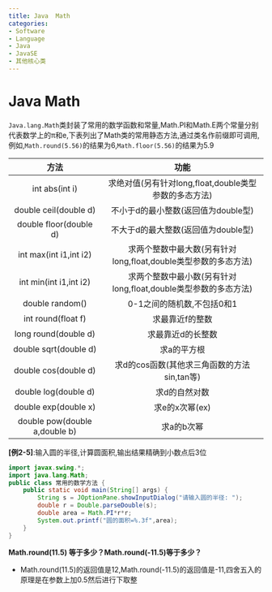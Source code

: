 ```yaml
---
title: Java  Math
categories:
- Software
- Language
- Java
- JavaSE
- 其他核心类
---
```

# Java  Math

`Java.lang.Math`类封装了常用的数学函数和常量,Math.PI和Math.E两个常量分别代表数学上的π和e,下表列出了Math类的常用静态方法,通过类名作前缀即可调用,例如,`Math.round(5.56)`的结果为6,`Math.floor(5.56)`的结果为5.9

方法|	功能
:---:|:---:
int abs(int i)|	求绝对值(另有针对long,float,double类型参数的多态方法)
double ceil(double d)|	不小于d的最小整数(返回值为double型)
double floor(double d)|	不大于d的最大整数(返回值为double型)
int max(int i1,int i2)|	求两个整数中最大数(另有针对long,float,double类型参数的多态方法)
int min(int i1,int i2)|	求两个整数中最小数(另有针对long,float,double类型参数的多态方法)
double random()|	0-1之间的随机数,不包括0和1
int round(float f)|	求最靠近f的整数
long round(double d)|	求最靠近d的长整数
double sqrt(double d)|	求a的平方根
double cos(double d)|	求d的cos函数(其他求三角函数的方法sin,tan等)
double log(double d)|	求d的自然对数
double exp(double x)|	求e的x次幂(ex)
double pow(double a,double b)|	求a的b次幂

**[例2-5]**:输入圆的半径,计算圆面积,输出结果精确到小数点后3位

```java
import javax.swing.*;
import java.lang.Math;
public class 常用的数学方法 {
    public static void main(String[] args) {
        String s = JOptionPane.showInputDialog("请输入圆的半径: ");
        double r = Double.parseDouble(s);
        double area = Math.PI*r*r;
        System.out.printf("圆的面积=%.3f",area);
    }
}
```

**Math.round(11.5) 等于多少？Math.round(-11.5)等于多少？**

- Math.round(11.5)的返回值是12,Math.round(-11.5)的返回值是-11,四舍五入的原理是在参数上加0.5然后进行下取整

